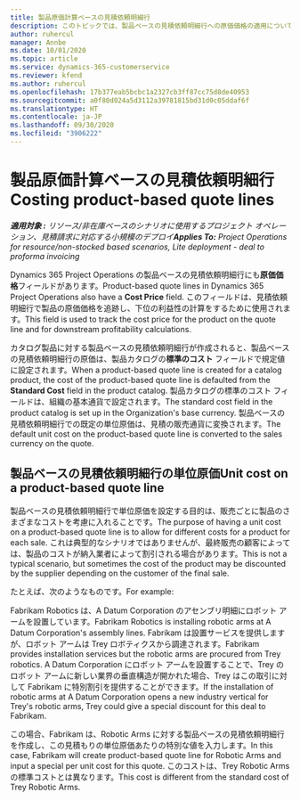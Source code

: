 ```yaml
---
title: 製品原価計算ベースの見積依頼明細行
description: このトピックでは、製品ベースの見積依頼明細行への原価価格の適用について説明します。
author: ruhercul
manager: Annbe
ms.date: 10/01/2020
ms.topic: article
ms.service: dynamics-365-customerservice
ms.reviewer: kfend
ms.author: ruhercul
ms.openlocfilehash: 17b377eab5bcbc1a2327cb3ff87cc75d8de40953
ms.sourcegitcommit: a0f80d024a5d3112a39781815bd31d0c05ddaf6f
ms.translationtype: HT
ms.contentlocale: ja-JP
ms.lasthandoff: 09/30/2020
ms.locfileid: "3906222"
---
```

# <a name="costing-product-based-quote-lines"></a><span data-ttu-id="267ee-103">製品原価計算ベースの見積依頼明細行</span><span class="sxs-lookup"><span data-stu-id="267ee-103">Costing product-based quote lines</span></span>

<span data-ttu-id="267ee-104">_**適用対象 :** リソース/非在庫ベースのシナリオに使用するプロジェクト オペレーション、見積請求に対応する小規模のデプロイ_</span><span class="sxs-lookup"><span data-stu-id="267ee-104">_**Applies To:** Project Operations for resource/non-stocked based scenarios, Lite deployment - deal to proforma invoicing_</span></span>


<span data-ttu-id="267ee-105">Dynamics 365 Project Operations の製品ベースの見積依頼明細行にも**原価価格**フィールドがあります。</span><span class="sxs-lookup"><span data-stu-id="267ee-105">Product-based quote lines in Dynamics 365 Project Operations also have a **Cost Price** field.</span></span> <span data-ttu-id="267ee-106">このフィールドは、見積依頼明細行で製品の原価価格を追跡し、下位の利益性の計算をするために使用されます。</span><span class="sxs-lookup"><span data-stu-id="267ee-106">This field is used to track the cost price for the product on the quote line and for downstream profitability calculations.</span></span>

<span data-ttu-id="267ee-107">カタログ製品に対する製品ベースの見積依頼明細行が作成されると、製品ベースの見積依頼明細行の原価は、製品カタログの**標準のコスト** フィールドで規定値に設定されます。</span><span class="sxs-lookup"><span data-stu-id="267ee-107">When a product-based quote line is created for a catalog product, the cost of the product-based quote line is defaulted from the **Standard Cost** field in the product catalog.</span></span> <span data-ttu-id="267ee-108">製品カタログの標準のコスト フィールドは、組織の基本通貨で設定されます。</span><span class="sxs-lookup"><span data-stu-id="267ee-108">The standard cost field in the product catalog is set up in the Organization's base currency.</span></span> <span data-ttu-id="267ee-109">製品ベースの見積依頼明細行での既定の単位原価は、見積の販売通貨に変換されます。</span><span class="sxs-lookup"><span data-stu-id="267ee-109">The default unit cost on the product-based quote line is converted to the sales currency on the quote.</span></span>

## <a name="unit-cost-on-a-product-based-quote-line"></a><span data-ttu-id="267ee-110">製品ベースの見積依頼明細行の単位原価</span><span class="sxs-lookup"><span data-stu-id="267ee-110">Unit cost on a product-based quote line</span></span>

<span data-ttu-id="267ee-111">製品ベースの見積依頼明細行で単位原価を設定する目的は、販売ごとに製品のさまざまなコストを考慮に入れることです。</span><span class="sxs-lookup"><span data-stu-id="267ee-111">The purpose of having a unit cost on a product-based quote line is to allow for different costs for a product for each sale.</span></span> <span data-ttu-id="267ee-112">これは典型的なシナリオではありませんが、最終販売の顧客によっては、製品のコストが納入業者によって割引される場合があります。</span><span class="sxs-lookup"><span data-stu-id="267ee-112">This is not a typical scenario, but sometimes the cost of the product may be discounted by the supplier depending on the customer of the final sale.</span></span>

<span data-ttu-id="267ee-113">たとえば、次のようなものです。</span><span class="sxs-lookup"><span data-stu-id="267ee-113">For example:</span></span>

<span data-ttu-id="267ee-114">Fabrikam Robotics は、A Datum Corporation のアセンブリ明細にロボット アームを設置しています。</span><span class="sxs-lookup"><span data-stu-id="267ee-114">Fabrikam Robotics is installing robotic arms at A Datum Corporation's assembly lines.</span></span> <span data-ttu-id="267ee-115">Fabrikam は設置サービスを提供しますが、ロボット アームは Trey ロボティクスから調達されます。</span><span class="sxs-lookup"><span data-stu-id="267ee-115">Fabrikam provides installation services but the robotic arms are procured from Trey robotics.</span></span> <span data-ttu-id="267ee-116">A Datum Corporation にロボット アームを設置することで、Trey のロボット アームに新しい業界の垂直構造が開かれた場合、Trey はこの取引に対して Fabrikam に特別割引を提供することができます。</span><span class="sxs-lookup"><span data-stu-id="267ee-116">If the installation of robotic arms at A Datum Corporation opens a new industry vertical for Trey's robotic arms, Trey could give a special discount for this deal to Fabrikam.</span></span>

<span data-ttu-id="267ee-117">この場合、Fabrikam は、Robotic Arms に対する製品ベースの見積依頼明細行を作成し、この見積もりの単位原価あたりの特別な値を入力します。</span><span class="sxs-lookup"><span data-stu-id="267ee-117">In this case, Fabrikam will create product-based quote line for Robotic Arms and input a special per unit cost for this quote.</span></span> <span data-ttu-id="267ee-118">このコストは、Trey Robotic Arms の標準コストとは異なります。</span><span class="sxs-lookup"><span data-stu-id="267ee-118">This cost is different from the standard cost of Trey Robotic Arms.</span></span>
